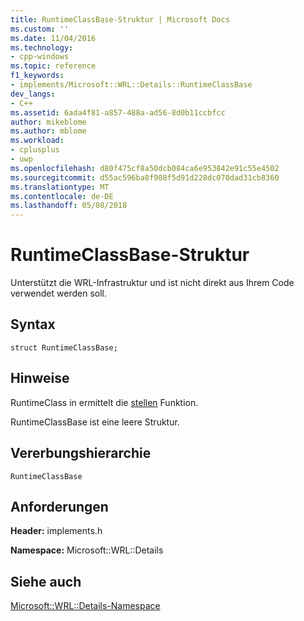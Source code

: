 ```yaml
---
title: RuntimeClassBase-Struktur | Microsoft Docs
ms.custom: ''
ms.date: 11/04/2016
ms.technology:
- cpp-windows
ms.topic: reference
f1_keywords:
- implements/Microsoft::WRL::Details::RuntimeClassBase
dev_langs:
- C++
ms.assetid: 6ada4f81-a857-488a-ad56-8d0b11ccbfcc
author: mikeblome
ms.author: mblome
ms.workload:
- cplusplus
- uwp
ms.openlocfilehash: d80f475cf8a50dcb084ca6e953842e91c55e4502
ms.sourcegitcommit: d55ac596ba8f908f5d91d228dc070dad31cb8360
ms.translationtype: MT
ms.contentlocale: de-DE
ms.lasthandoff: 05/08/2018
---
```

# <a name="runtimeclassbase-structure"></a>RuntimeClassBase-Struktur
Unterstützt die WRL-Infrastruktur und ist nicht direkt aus Ihrem Code verwendet werden soll.  
  
## <a name="syntax"></a>Syntax  
  
```  
struct RuntimeClassBase;  
```  
  
## <a name="remarks"></a>Hinweise  
 RuntimeClass in ermittelt die [stellen](../windows/make-function.md) Funktion.  
  
 RuntimeClassBase ist eine leere Struktur.  
  
## <a name="inheritance-hierarchy"></a>Vererbungshierarchie  
 `RuntimeClassBase`  
  
## <a name="requirements"></a>Anforderungen  
 **Header:** implements.h  
  
 **Namespace:** Microsoft::WRL::Details  
  
## <a name="see-also"></a>Siehe auch  
 [Microsoft::WRL::Details-Namespace](../windows/microsoft-wrl-details-namespace.md)